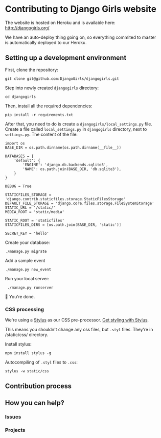 # Contributing to Django Girls website

The website is hosted on Heroku and is available here: http://djangogirls.org/

We have an auto-deploy thing going on, so everything commited to master is automatically deployed to our Heroku. 

## Setting up a development environment

First, clone the repository:

    git clone git@github.com:DjangoGirls/djangogirls.git
  
Step into newly created `djangogirls` directory:

    cd djangogirls
  
Then, install all the required dependencies:

    pip install -r requirements.txt
  
After that, you need to do is create a `djangogirls/local_settings.py` file. Create a file called `local_settings.py` in `djangogirls` directory, next to `settings.py`. The content of the file:

```
import os
BASE_DIR = os.path.dirname(os.path.dirname(__file__))

DATABASES = {
    'default': {
        'ENGINE': 'django.db.backends.sqlite3',
        'NAME': os.path.join(BASE_DIR, 'db.sqlite3'),
    }
}

DEBUG = True

STATICFILES_STORAGE = 'django.contrib.staticfiles.storage.StaticFilesStorage'
DEFAULT_FILE_STORAGE = 'django.core.files.storage.FileSystemStorage'
STATIC_URL = '/static/'
MEDIA_ROOT = 'static/media'

STATIC_ROOT = 'staticfiles'
STATICFILES_DIRS = [os.path.join(BASE_DIR, 'static')]

SECRET_KEY = 'hello'
```

Create your database:

    ./manage.py migrate
  
Add a sample event

    ./manage.py new_event
  
Run your local server:

     ./manage.py runserver
  
:tada: You're done.

### CSS processing

We're using a [Stylus](http://learnboost.github.io/stylus/) as our CSS pre-processor. [Get styling with Stylus](http://learnboost.github.io/stylus/#get-styling-with-stylus).

This means you shouldn't change any css files, but `.styl` files. They're in /static/css/ directory.

Install stylus:

    npm install stylus -g
  
Autocompiling of `.styl` files to `.css`:

    stylus -w static/css

## Contribution process


## How you can help?

### Issues

### Projects

